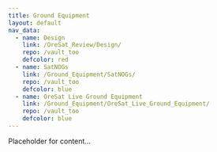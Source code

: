 ```yaml
---
title: Ground Equipment
layout: default
nav_data:
  - name: Design
    link: /OreSat_Review/Design/
    repo: /vault_too
    defcolor: red
  - name: SatNOGs
    link: /Ground_Equipment/SatNOGs/
    repo: /vault_too
    defcolor: blue
  - name: OreSat Live Ground Equipment
    link: /Ground_Equipment/OreSat_Live_Ground_Equipment/
    repo: /vault_too
    defcolor: blue
---
```



Placeholder for content...
